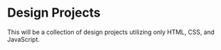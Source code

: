 # Design Projects

This will be a collection of design projects utilizing only HTML, CSS, and JavaScript.
